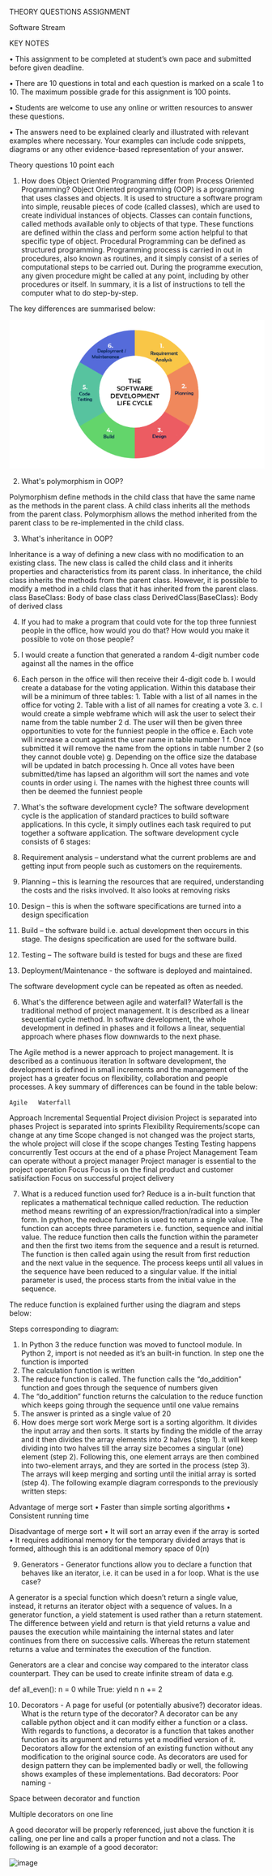 THEORY QUESTIONS ASSIGNMENT

Software Stream






KEY NOTES

•	This assignment to be completed at student’s own pace and submitted before given deadline. 

•	There are 10 questions in total and each question is marked on a scale 1 to 10. The maximum possible grade for this assignment is 100 points. 

•	Students are welcome to use any online or written resources to answer these questions. 

•	The answers need to be explained clearly and illustrated with relevant examples where necessary. Your examples can include code snippets, diagrams or any other evidence-based representation of your answer. 

 Theory questions	10 point each
1.	How does Object Oriented Programming differ from Process Oriented Programming?
Object Oriented programming (OOP) is a programming that uses classes and objects. It is used to structure a software program into simple, reusable pieces of code (called classes), which are used to create individual instances of objects. 
Classes can contain functions, called methods available only to objects of that type. These functions are defined within the class and perform some action helpful to that specific type of object.
Procedural Programming can be defined as structured programming. Programming process is carried in out in procedures, also known as routines, and it simply consist of a series of computational steps to be carried out. During the programme execution, any given procedure might be called at any point, including by other procedures or itself. In summary, it is a list of instructions to tell the computer what to do step-by-step.

The key differences are summarised below:

![table](images/picture2software.png)

2.	What's polymorphism in OOP?

Polymorphism define methods in the child class that have the same name as the methods in the parent class. A child class inherits all the methods from the parent class. Polymorphism allows the method inherited from the parent class to be re-implemented in the child class.


3.	What's inheritance in OOP?

Inheritance is a way of defining a new class with no modification to an existing class. The new class is called the child class and it inherits properties and characteristics from its parent class. In inheritance, the child class inherits the methods from the parent class. However, it is possible to modify a method in a child class that it has inherited from the parent class.
class BaseClass:
  Body of base class
class DerivedClass(BaseClass):
  Body of derived class

4.	If you had to make a program that could vote for the top three funniest people in the office, how would you do that? How would you make it possible to vote on those people?
1.	I would create a function that generated a random 4-digit number code against all the names in the office
2.	Each person in the office will then receive their 4-digit code 
b.	I would create a database for the voting application. Within this database their will be a minimum of three tables: 1. Table with a list of all names in the office for voting 2. Table with a list of all names for creating a vote 3.
c.	I would create a simple webframe which will ask the user to select their name from the table number 2
d.	The user will then be given three opportunities to vote for the funniest people in the office
e.	Each vote will increase a count against the user name in table number 1
f.	Once submitted it will remove the name from the options in table number 2 (so they cannot double vote)
g.	Depending on the office size the database will be updated in batch processing
h.	Once all votes have been submitted/time has lapsed an algorithm will sort the names and vote counts in order using
i.	The names with the highest three counts will then be deemed the funniest people 
5.	What's the software development cycle?
The software development cycle is the application of standard practices to build software applications. In this cycle, it simply outlines each task required to put together a software application. The software development cycle consists of 6 stages:

 
1.	Requirement analysis – understand what the current problems are and getting input from people such as customers  on the requirements.
2.	Planning – this is learning the resources that are required, understanding the costs and the risks involved. It also looks at removing risks
3.	Design – this is when the software specifications are turned into a design specification
4.	Build – the software build i.e. actual development then occurs in this stage. The designs specification are used for the software build.
5.	Testing – The software build is tested for bugs and these are fixed
6.	Deployment/Maintenance -  the software is deployed and maintained.

The software development cycle can be repeated as often as needed.

6.	What's the difference between agile and waterfall?
Waterfall is the traditional method of project management.  It is described as a linear sequential cycle method. In software development, the whole development in defined in phases and it follows a linear, sequential approach where phases flow downwards to the next phase.

The Agile method is a newer approach to project management. It is described as a continuous iteration  In software development, the development is defined in small increments and the management of the project has a greater focus on flexibility, collaboration and people processes.
A key summary of differences can be found in the table below:


	Agile	Waterfall
Approach	Incremental	Sequential
Project division	Project is separated into phases	Project is separated into sprints
Flexibility	Requirements/scope can change at any time	Scope changed is not changed was the project starts, the whole project will close if the scope changes
Testing	Testing happens concurrently	Test occurs at the end of a phase
Project Management	Team can operate without a project manager	Project manager is essential to the project operation
Focus	Focus is on the final product and customer satisifaction	Focus on successful project delivery

7.	What is a reduced function used for?
Reduce is a in-built function that replicates a mathematical technique called  reduction. The reduction method means rewriting of an expression/fraction/radical into a simpler form. In python, the reduce function is used to return a single value. The function can accepts three parameters i.e. function, sequence and initial value. The reduce function then calls the function within the parameter and then the first two items from the sequence and a result is returned. The function is then called again using the result from first reduction and the next value in the sequence. The process keeps until all values in the sequence have been reduced to a singular value. If the initial parameter is used, the process starts from the initial value in the sequence.

The reduce function is explained further using the diagram and steps below:
 
Steps corresponding to diagram:
1.	In Python 3 the reduce function was moved to functool module. In Python 2, import is not needed as it’s an built-in function. In step one the function is imported
2.	The calculation function is written
3.	The reduce function is called. The function calls the “do_addition” function and goes through the sequence of numbers given
4.	The “do_addition” function returns the calculation to the reduce function which keeps going through the sequence until one value remains
5.	The answer is printed as a single value of 20
8.	How does merge sort work
Merge sort is a sorting algorithm. It divides the input array and then sorts. It starts by finding the middle of the array and it then divides the array elements into 2 halves (step 1). It will keep dividing into two halves till the array size becomes a singular (one) element (step 2). Following this, one element arrays are then combined into two-element arrays, and they are sorted in the process (step 3). The arrays will keep merging and sorting until the initial array is sorted (step 4). The following example diagram corresponds to the previously written steps:
 



Advantage of merge sort
•	Faster than simple sorting algorithms
•	Consistent running time

Disadvantage of merge sort
•	It will sort an array even if the array is sorted
•	It requires additional memory for the temporary divided arrays that is formed, although this is an additional memory space of 0(n)

9.	Generators - Generator functions allow you to declare a function that behaves like an iterator, i.e. it can be used in a for loop. What is the use case?

A generator is a special function which doesn’t return a single value, instead, it returns an iterator object with a sequence of values. In a generator function, a yield statement is used rather than a return statement. The difference between yield and return is that yield returns a value and pauses the execution while maintaining the internal states and later continues from there on successive calls. Whereas the return statement returns a value and terminates the execution of the function.

Generators are a clear and concise way compared to the interator class counterpart. They can be used to create infinite stream of data e.g.

def all_even():
    n = 0
    while True:
        yield n
        n += 2



10.	Decorators - A page for useful (or potentially abusive?) decorator ideas. What is the return type of the decorator?
A decorator can be any callable python object and it can modify either a function or a class. With regards to functions, a decorator is a function that takes another function as its argument and returns yet a modified version of it. Decorators allow for the extension of an existing function without any modification to the original source code. As decorators are used for design pattern they can be implemented badly or well, the following shows examples of these implementations.
Bad decorators:
Poor naming -



Space between decorator and function

 
Multiple decorators on one line
 

A good decorator will be properly referenced, just above the function it is calling, one per line and calls a proper function and not a class. The following is an example of a good decorator:
 
![image](https://user-images.githubusercontent.com/61808090/145691249-8ec27a45-180f-4c10-a5d2-5b07f98b7af2.png)
